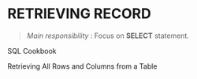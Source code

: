 # RETRIEVING RECORD 
> _Main responsibility_ : Focus on **SELECT** statement.

SQL Cookbook

Retrieving All Rows and Columns from a Table
<!--stackedit_data:
eyJoaXN0b3J5IjpbLTUwMjUzNjE2NSwtMTE1MTIwOTgxNl19
-->